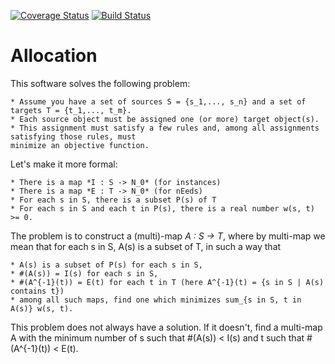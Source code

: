 [![Coverage Status](https://img.shields.io/coveralls/github/matiasg/allocation.svg)](https://coveralls.io/github/matiasg/allocation)
[![Build Status](https://travis-ci.org//matiasg/allocation.svg)](https://travis-ci.org/matiasg/allocation)

Allocation
==========

This software solves the following problem:

    * Assume you have a set of sources S = {s_1,..., s_n} and a set of targets T = {t_1,..., t_m}.
    * Each source object must be assigned one (or more) target object(s).
    * This assignment must satisfy a few rules and, among all assignments satisfying those rules, must
    minimize an objective function.

Let's make it more formal:

    * There is a map *I : S -> N_0* (for instances)
    * There is a map *E : T -> N_0* (for nEeds)
    * For each s in S, there is a subset P(s) of T
    * For each s in S and each t in P(s), there is a real number w(s, t) >= 0.

The problem is to construct a (multi)-map *A : S -> T*, where by multi-map we mean that for each
s in S, A(s) is a subset of T, in such a way that

    * A(s) is a subset of P(s) for each s in S,
    * #(A(s)) = I(s) for each s in S,
    * #(A^{-1}(t)) = E(t) for each t in T (here A^{-1}(t) = {s in S | A(s) contains t})
    * among all such maps, find one which minimizes sum_{s in S, t in A(s)} w(s, t).

This problem does not always have a solution. If it doesn't, find a multi-map A with the minimum
number of s such that #(A(s)) < I(s) and t such that #(A^{-1}(t)) < E(t).
